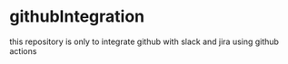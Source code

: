 # githubIntegration
this repository is only to integrate github with slack and jira using github actions
